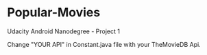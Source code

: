 # Popular-Movies
Udacity Android Nanodegree - Project 1

Change "YOUR API" in Constant.java file with your TheMovieDB Api.
